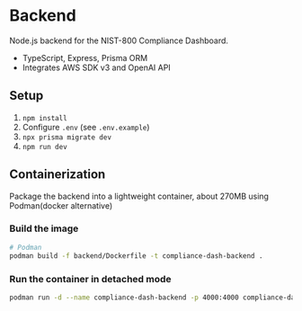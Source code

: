 # Backend

Node.js backend for the NIST-800 Compliance Dashboard.

- TypeScript, Express, Prisma ORM
- Integrates AWS SDK v3 and OpenAI API

## Setup

1. `npm install`
2. Configure `.env` (see `.env.example`)
3. `npx prisma migrate dev`
4. `npm run dev`

## Containerization

Package the backend into a lightweight container, about 270MB using Podman(docker alternative)

### Build the image

```bash
# Podman
podman build -f backend/Dockerfile -t compliance-dash-backend .
```

### Run the container in detached mode

```bash
podman run -d --name compliance-dash-backend -p 4000:4000 compliance-dash-backend
```

